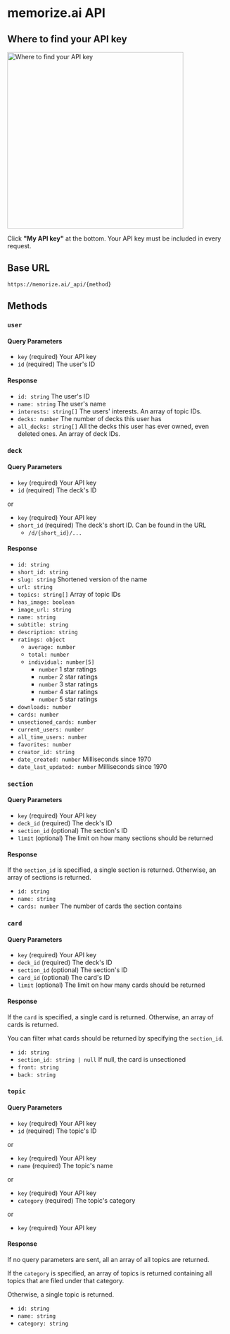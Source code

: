 # memorize.ai API

## Where to find your API key

<img
	src="https://storage.googleapis.com/file-in.appspot.com/files/XeTXzcNpuK.png"
	alt="Where to find your API key"
	width="400"
/>

Click **"My API key"** at the bottom. Your API key must be included in every request.

## Base URL

```
https://memorize.ai/_api/{method}
```

## Methods

### `user`

#### Query Parameters

- `key` (required) Your API key
- `id` (required) The user's ID

#### Response

- `id: string` The user's ID
- `name: string` The user's name
- `interests: string[]` The users' interests. An array of topic IDs.
- `decks: number` The number of decks this user has
- `all_decks: string[]` All the decks this user has ever owned, even deleted ones. An array of deck IDs.

### `deck`

#### Query Parameters

- `key` (required) Your API key
- `id` (required) The deck's ID

or

- `key` (required) Your API key
- `short_id` (required) The deck's short ID. Can be found in the URL
	- `/d/{short_id}/...`

#### Response

- `id: string`
- `short_id: string`
- `slug: string` Shortened version of the name
- `url: string`
- `topics: string[]` Array of topic IDs
- `has_image: boolean`
- `image_url: string`
- `name: string`
- `subtitle: string`
- `description: string`
- `ratings: object`
	- `average: number`
	- `total: number`
	- `individual: number[5]`
		- `number` 1 star ratings
		- `number` 2 star ratings
		- `number` 3 star ratings
		- `number` 4 star ratings
		- `number` 5 star ratings
- `downloads: number`
- `cards: number`
- `unsectioned_cards: number`
- `current_users: number`
- `all_time_users: number`
- `favorites: number`
- `creator_id: string`
- `date_created: number` Milliseconds since 1970
- `date_last_updated: number` Milliseconds since 1970

### `section`

#### Query Parameters

- `key` (required) Your API key
- `deck_id` (required) The deck's ID
- `section_id` (optional) The section's ID
- `limit` (optional) The limit on how many sections should be returned

#### Response

If the `section_id` is specified, a single section is returned. Otherwise, an array of sections is returned.

- `id: string`
- `name: string`
- `cards: number` The number of cards the section contains

### `card`

#### Query Parameters

- `key` (required) Your API key
- `deck_id` (required) The deck's ID
- `section_id` (optional) The section's ID
- `card_id` (optional) The card's ID
- `limit` (optional) The limit on how many cards should be returned

#### Response

If the `card` is specified, a single card is returned. Otherwise, an array of cards is returned.

You can filter what cards should be returned by specifying the `section_id`.

- `id: string`
- `section_id: string | null` If null, the card is unsectioned
- `front: string`
- `back: string`

### `topic`

#### Query Parameters

- `key` (required) Your API key
- `id` (required) The topic's ID

or

- `key` (required) Your API key
- `name` (required) The topic's name

or

- `key` (required) Your API key
- `category` (required) The topic's category

or

- `key` (required) Your API key

#### Response

If no query parameters are sent, all an array of all topics are returned.

If the `category` is specified, an array of topics is returned containing all topics that are filed under that category.

Otherwise, a single topic is returned.

- `id: string`
- `name: string`
- `category: string`
